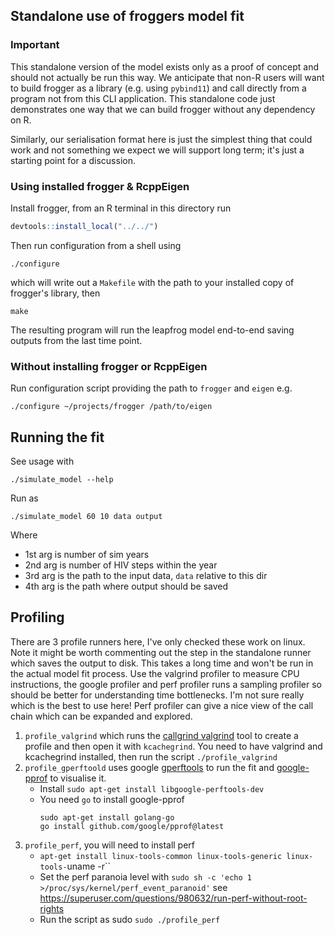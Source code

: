 ## Standalone use of froggers model fit

### Important

This standalone version of the model exists only as a proof of concept and
should not actually be run this way. We
anticipate that non-R users will want to build frogger as a library (e.g.
using `pybind11`) and call directly from a
program not from this CLI application. This standalone code just demonstrates
one way that we can build frogger without
any dependency on R.

Similarly, our serialisation format here is just the simplest thing that could
work and not something we expect we will
support long term; it's just a starting point for a discussion.

### Using installed frogger & RcppEigen

Install frogger, from an R terminal in this directory run

```r
devtools::install_local("../../")
```

Then run configuration from a shell using

```
./configure
```

which will write out a `Makefile` with the path to your installed copy of
frogger's library, then

```
make
```

The resulting program will run the leapfrog model end-to-end saving outputs from
the last time point.

### Without installing frogger or RcppEigen

Run configuration script providing the path to `frogger` and `eigen` e.g.

```
./configure ~/projects/frogger /path/to/eigen
```

## Running the fit

See usage with

```
./simulate_model --help
```

Run as

```
./simulate_model 60 10 data output
```

Where

* 1st arg is number of sim years
* 2nd arg is number of HIV steps within the year
* 3rd arg is the path to the input data, `data` relative to this dir
* 4th arg is the path where output should be saved

## Profiling

There are 3 profile runners here, I've only checked these work on linux. Note it
might be worth commenting out the step
in the standalone runner which saves the output to disk. This takes a long time
and won't be run in the actual model fit
process. Use the valgrind profiler to measure CPU instructions, the google
profiler and perf profiler runs a sampling
profiler so should be better for understanding time bottlenecks. I'm not sure
really which is the best to use here! Perf
profiler can give a nice view of the call chain which can be expanded and
explored.

1. `profile_valgrind` which runs
   the [callgrind valgrind](https://valgrind.org/docs/manual/cl-manual.html)
   tool to
   create a profile and then open it with `kcachegrind`.
   You need to have valgrind and kcachegrind installed, then run the
   script `./profile_valgrind`
2. `profile_gperftoold` uses
   google [gperftools](https://github.com/gperftools/gperftools) to run the fit
   and [google-pprof](https://github.com/google/pprof) to visualise it.
    * Install `sudo apt-get install libgoogle-perftools-dev`
    * You need `go` to install google-pprof
      ```
      sudo apt-get install golang-go
      go install github.com/google/pprof@latest
      ```
3. `profile_perf`, you will need to install perf
    * `apt-get install linux-tools-common linux-tools-generic linux-tools-`uname
      -r``
    * Set the perf paranoia level
      with `sudo sh -c 'echo 1 >/proc/sys/kernel/perf_event_paranoid'`
      see https://superuser.com/questions/980632/run-perf-without-root-rights
    * Run the script as sudo `sudo ./profile_perf`
